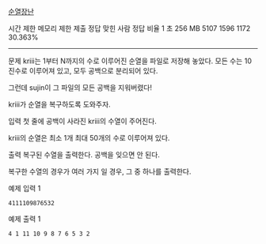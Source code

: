 [순열장난](https://www.acmicpc.net/problem/10597)
 
시간 제한	메모리 제한	제출	정답	맞힌 사람	정답 비율
1 초	256 MB	5107	1596	1172	30.363%

---

문제
kriii는 1부터 N까지의 수로 이루어진 순열을 파일로 저장해 놓았다. 모든 수는 10진수로 이루어져 있고, 모두 공백으로 분리되어 있다.

그런데 sujin이 그 파일의 모든 공백을 지워버렸다!

kriii가 순열을 복구하도록 도와주자.

입력
첫 줄에 공백이 사라진 kriii의 수열이 주어진다.

kriii의 순열은 최소 1개 최대 50개의 수로 이루어져 있다.

출력
복구된 수열을 출력한다. 공백을 잊으면 안 된다.

복구한 수열의 경우가 여러 가지 일 경우, 그 중 하나를 출력한다.

예제 입력 1
``` 
4111109876532
```
예제 출력 1 
```
4 1 11 10 9 8 7 6 5 3 2
```